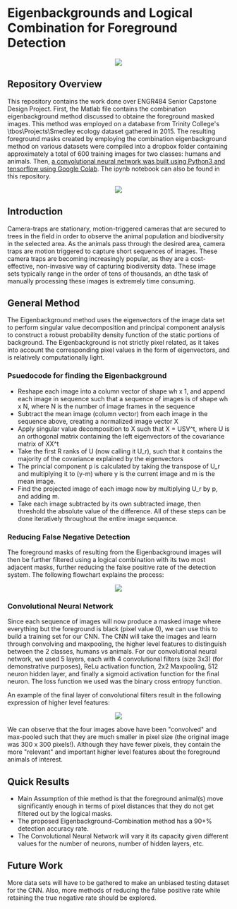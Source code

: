 # Eigenbackgrounds and Logical Combination for Foreground Detection

<p align="center">
<img src = "https://specials-images.forbesimg.com/imageserve/559ebf67e4b05c2c3431c7a4/300x300.jpg?fit=scale&background=000000">
</p>

## Repository Overview 
This repository contains the work done over ENGR484 Senior Capstone Design Project. 
First, the Matlab file contains the combination eigenbackground method discussed to obtaine the foreground masked images.
This method was employed on a database from Trinity College's \\tbos\Projects\Smedley ecology dataset gathered in 2015.
The resulting foreground masks created by employing the combination eigenbackground method on various datasets were compiled
into a dropbox folder containing approximately a total of 600 training images for two classes: humans and animals.
Then, [a convolutional neural network was built using Python3 and tensorflow using Google Colab](https://colab.research.google.com/drive/13pHC50V5ietsx0x2DosXU-xHjHvAkKtR). The ipynb notebook can also be
found in this repository.

<p align = "center">
<img src = "https://user-images.githubusercontent.com/49466466/61164493-a2defc00-a550-11e9-9912-24eef1c71e2c.jpg">
<p>

## Introduction
Camera-traps are stationary, motion-triggered cameras that are secured to trees in the field in order to observe the animal population and biodiversity in the selected area. As the animals pass through the desired area, camera traps are motion triggered to capture short sequences of images. These camera traps are becoming increasingly popular, as they are a cost-effective, non-invasive way of capturing biodiversity data. These image sets typically range in the order of tens of thousands, an dthe task of manually processing these images is extremely time consuming. 

## General Method
The Eigenbackground method uses the eigenvectors of the image data set to perform singular value decomposition and principal component analysis to construct a robust probability density function of the static portions of background. The Eigenbackground is not strictly pixel related, as it takes into account the corresponding pixel values in the form of eigenvectors, and is relatively computationally light. 

### Psuedocode for finding the Eigenbackground

- Reshape each image into a column vector of shape wh x 1, and append each image in sequence such that a sequence of images is of shape wh x N, where N is the number of image frames in the sequence
- Subtract the mean image (column vector) from each image in the sequence above, creating a normalized image vector X
- Apply singular value decomposition to X such that X = USV^t, where U is an orthogonal matrix containing the left eigenvectors of the covariance matrix of XX^t
- Take the first R ranks of U (now calling it U_r), such that it contains the majority of the covariance explained by the eigenvectors
- The princial component p is calculated by taking the transpose of U_r and multiplying it to (y-m) where y is the current image and m is the mean image.
- Find the projected image of each image now by multiplying U_r by p, and adding m.
- Take each image subtracted by its own subtracted image, then threshold the absolute value of the difference.
All of these steps can be done iteratively throughout the entire image sequence.

### Reducing False Negative Detection

The foreground masks of resulting from the Eigenbackground images will then be further filtered using a logical combination with its two most adjacent masks, further reducing the false positive rate of the detection system. The following flowchart explains the process:

<p align="center">
<img src = "https://user-images.githubusercontent.com/49466466/61576394-9b9d8c80-ab14-11e9-816f-6179690d48fe.png">
</p>

### Convolutional Neural Network

Since each sequence of images will now produce a masked image where everything but the foreground is black (pixel value 0), we can use this to build a training set for our CNN. The CNN will take the images and learn through convolving and maxpooling, the higher level features to distinguish between the 2 classes, humans vs animals. For our convolutional neural network, we used 5 layers, each with 4 convolutional filters (size 3x3) (for demonstrative purposes), ReLu activation function, 2x2 Maxpooling, 512 neuron hidden layer, and finally a sigmoid activation function for the final neuron. The loss function we used was the binary cross entropy function. 

An example of the final layer of convolutional filters result in the following expression of higher level features:

<p align="center">
<img src = "https://user-images.githubusercontent.com/49466466/61576476-79f0d500-ab15-11e9-90c3-ae9a935a94ce.png">
</p>

We can observe that the four images above have been "convolved" and max-pooled such that they are much smaller in pixel size (the original image was 300 x 300 pixels!). Although they have fewer pixels, they contain the more "relevant" and important higher level features about the foreground animals of interest.

## Quick Results
* Main Assumption of thie method is that the foreground animal(s) move significantly enough in terms of pixel distances that they do not get filtered out by the logical masks.
* The proposed Eigenbackground-Combination method has a 90+% detection accuracy rate. 
* The Convolutional Neural Network will vary it its capacity given different values for the number of neurons, number of hidden layers, etc.

## Future Work
More data sets will have to be gathered to make an unbiased testing dataset for the CNN. Also, more methods of reducing the false positive rate while retaining the true negative rate should be explored. 

